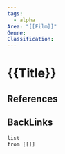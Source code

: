 ```yaml
---
tags:
  - alpha
Area: "[[Film]]"
Genre:
Classification:
---
```

# {{Title}}



## References



## BackLinks

```dataview
list
from [[]]
```


